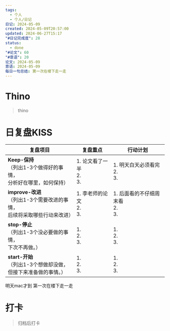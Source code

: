 ```yaml
---
tags:
  - 个人
  - 个人/日记
日记: 2024-05-09
created: 2024-05-09T20:57:00
updated: 2024-06-27T15:17
"#日记完成度": 28
status:
  - done
"#论文": 60
"#意语": 20
论文: 2024-05-09
意语: 2024-05-09
每日一句总结: 第一次在楼下走一走
---
```


# Thino
> thino

# 日复盘KISS
| **复盘项目**                                             | **复盘重点**                | **行动计划**                    |
| ---------------------------------------------------- | ----------------------- | --------------------------- |
| **Keep-保持**<br>（列出1-3个做得好的事情，<br>   分析好在哪里，如何保持）     | 1.  论文看了一半<br>2. <br>3. | 1.  明天白天必须看完<br>2. <br>3.   |
| **improve-改进**<br>（列出1-3个需要改进的事情，<br>  后续将采取哪些行动来改进） | 1.  李老师的论文<br>2. <br>3. | 1.  后面看的不仔细周末看<br>2. <br>3. |
| **stop-停止**<br>（列出1-3个没必要做的事情，<br>下次不再做。）            | 1.  <br>2. <br>3.       | 1.  <br>2. <br>3.           |
| **start-开始**<br>（列出1-3个想做却没做，<br>但接下来准备做的事情。）        | 1.  <br>2. <br>3.       | 1.  <br>2. <br>3.           |
明天mac才到
第一次在楼下走一走


# 打卡
> 归档后打卡


